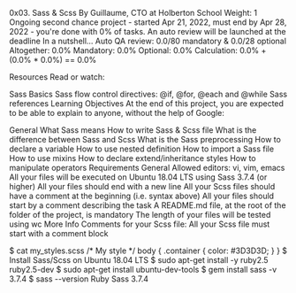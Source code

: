 0x03. Sass & Scss
 By Guillaume, CTO at Holberton School
 Weight: 1
 Ongoing second chance project - started Apr 21, 2022, must end by Apr 28, 2022 - you're done with 0% of tasks.
 An auto review will be launched at the deadline
In a nutshell…
Auto QA review: 0.0/80 mandatory & 0.0/28 optional
Altogether:  0.0%
Mandatory: 0.0%
Optional: 0.0%
Calculation:  0.0% + (0.0% * 0.0%)  == 0.0%


Resources
Read or watch:

Sass Basics
Sass flow control directives: @if, @for, @each and @while
Sass references
Learning Objectives
At the end of this project, you are expected to be able to explain to anyone, without the help of Google:

General
What Sass means
How to write Sass & Scss file
What is the difference between Sass and Scss
What is the Sass preprocessing
How to declare a variable
How to use nested definition
How to import a Sass file
How to use mixins
How to declare extend/inheritance styles
How to manipulate operators
Requirements
General
Allowed editors: vi, vim, emacs
All your files will be executed on Ubuntu 18.04 LTS using Sass 3.7.4 (or higher)
All your files should end with a new line
All your Scss files should have a comment at the beginning (i.e. syntax above)
All your files should start by a comment describing the task
A README.md file, at the root of the folder of the project, is mandatory
The length of your files will be tested using wc
More Info
Comments for your Scss file:
All your Scss file must start with a comment block

$ cat my_styles.scss
/* My style */
body {
    .container {
        color: #3D3D3D;
    }
}
$
Install Sass/Scss on Ubuntu 18.04 LTS
$ sudo apt-get install -y ruby2.5 ruby2.5-dev
$ sudo apt-get install ubuntu-dev-tools
$ gem install sass -v 3.7.4
$ sass --version
Ruby Sass 3.7.4

